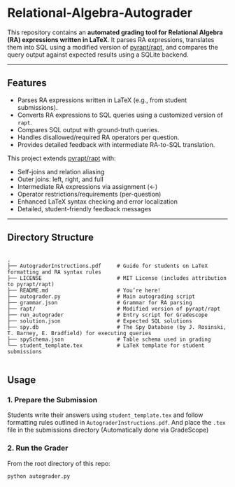 # Relational-Algebra-Autograder

This repository contains an **automated grading tool for Relational Algebra (RA) expressions written in LaTeX**. It parses RA expressions, translates them into SQL using a modified version of [pyrapt/rapt](https://github.com/pyrapt/rapt), and compares the query output against expected results using a SQLite backend.

---

## Features

- Parses RA expressions written in LaTeX (e.g., from student submissions).
- Converts RA expressions to SQL queries using a customized version of `rapt`.
- Compares SQL output with ground-truth queries.
- Handles disallowed/required RA operators per question.
- Provides detailed feedback with intermediate RA-to-SQL translation.

This project extends [pyrapt/rapt](https://github.com/pyrapt/rapt) with:
- Self-joins and relation aliasing
- Outer joins: left, right, and full
- Intermediate RA expressions via assignment (←)
- Operator restrictions/requirements (per-question)
- Enhanced LaTeX syntax checking and error localization
- Detailed, student-friendly feedback messages
---

## Directory Structure
<pre>
<code>
.
├── AutograderInstructions.pdf     # Guide for students on LaTeX formatting and RA syntax rules
├── LICENSE                        # MIT License (includes attribution to pyrapt/rapt)
├── README.md                      # You’re here!
├── autograder.py                  # Main autograding script
├── grammar.json                   # Grammar for RA parsing
├── rapt/                          # Modified version of pyrapt/rapt
├── run_autograder                 # Entry script for Gradescope
├── solution.json                  # Expected SQL solutions
├── spy.db                         # The Spy Database (by J. Rosinski, T. Barney, E. Bradfield) for executing queries
├── spySchema.json                 # Table schema used in grading
└── student_template.tex           # LaTeX template for student submissions
</code>
</pre>

## Usage

### 1. Prepare the Submission

Students write their answers using `student_template.tex` and follow formatting rules outlined in `AutograderInstructions.pdf`. And place the `.tex` file in the submissions directory (Automatically done via GradeScope)

### 2. Run the Grader

   From the root directory of this repo:
   ```bash
   python autograder.py
